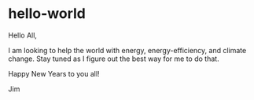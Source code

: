 # hello-world

Hello All,

I am looking to help the world with energy, energy-efficiency, and climate change.  Stay tuned as I figure out the best way for me to do that.

Happy New Years to you all!

Jim
